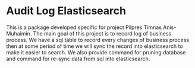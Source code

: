 # Audit Log Elasticsearch
This is a package developed specific for project Pilpres Timnas Anis-Muhaimin. The main goal of this project is to record log of business process. We have a sql table to record every changes of business process then at some period of time we will sync the record into elasticsearch to make it easier to search. 
We also provide command for pruning database and command for re-sync data from sql into elasticsearch.
